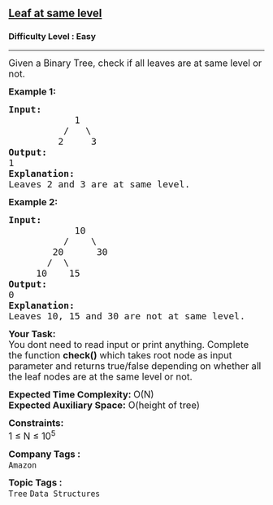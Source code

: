 <h2><a href="https://www.geeksforgeeks.org/problems/leaf-at-same-level/1">Leaf at same level</a></h2><h3>Difficulty Level : Easy</h3><hr><div class="problems_problem_content__Xm_eO"><p><span style="font-size: 18px;">Given a Binary Tree, check if all leaves are at same level or not.</span></p>
<p><span style="font-size: 18px;"><strong>Example 1:</strong></span></p>
<pre><span style="font-size: 18px;"><strong>Input: </strong>
            1
          /   \
         2     3
<strong>Output:</strong> <br>1
<strong>Explanation: 
</strong>Leaves 2 and 3 are at same level.
</span></pre>
<p><span style="font-size: 18px;"><strong>Example 2:</strong></span></p>
<pre><span style="font-size: 18px;"><strong>Input:</strong>
            10
          /    \
        20      30
       /  \        
     10    15</span>
<span style="font-size: 18px;"><strong>Output:</strong> <br>0</span>
<span style="font-size: 18px;"><strong>Explanation:
</strong>Leaves 10, 15 and 30 are not at same level.</span></pre>
<p><span style="font-size: 18px;"><strong>Your Task:&nbsp; </strong><br>You dont need to read input or print anything. Complete the function <strong>check()</strong> which takes root node as input parameter and returns true/false depending on whether all the leaf nodes are at the same level or not.</span></p>
<p><span style="font-size: 18px;"><strong>Expected Time Complexity: </strong>O(N)<br><strong>Expected Auxiliary Space:</strong> O(height of tree)</span></p>
<p><span style="font-size: 18px;"><strong>Constraints:</strong><br>1 ≤ N ≤ 10<sup>5</sup></span></p></div><p><span style=font-size:18px><strong>Company Tags : </strong><br><code>Amazon</code>&nbsp;<br><p><span style=font-size:18px><strong>Topic Tags : </strong><br><code>Tree</code>&nbsp;<code>Data Structures</code>&nbsp;